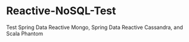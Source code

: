 # Reactive-NoSQL-Test
 Test Spring Data Reactive Mongo, Spring Data Reactive Cassandra, and Scala Phantom
